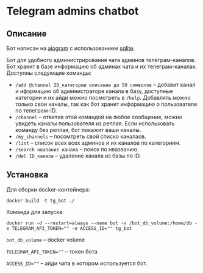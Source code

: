 # Telegram admins chatbot

## Описание

Бот написан на [aiogram](https://github.com/aiogram/aiogram) с использованием [sqlite](https://sqlite.org/index.html).

Бот для удобного администрирования чата админов телеграм-каналов. Бот хранит в базе информацию об админах чата и их телеграм-каналах. Доступны следующие команды:

* `/add @channel ID_категории описание до 50 символов` – добавит канал и иформацию об администраторе канала в базу, доступные категории и их айди можно посмотреть в `/help`. Добавлять можно только свои каналы, так как бот хранит информацию о пользователе по телеграм-ID. 
* `/channel` – ответив этой командой на любое сообщение, можно увидеть каналы пользователя из реплая. Если использовать команду без реплая, бот покажит ваши каналы.
* `/my_channels` – посомтреть свой списко каналаов.
* `/list` – список всех всех админов и их каналов по категориям.
* `/search нвазание канала` – поиск по нвазванию.
* `/del ID_канала` – удаление канала из базы по ID. 



## Установка

Для сборки docker-контейнера:
```docker
docker build -t tg_bot ./
```

Команда для запуска: 
```docker
docker run -d --restart=always --name bot -v /bot_db_volume:/home/db -e TELEGRAM_API_TOKEN="" -e ACCESS_ID="" tg_bot
``` 

`bot_db_volume` – docker volume

`TELEGRAM_API_TOKEN=""` – токен бота

`ACCESS_ID=""` – айди чата в котором используется бот.

